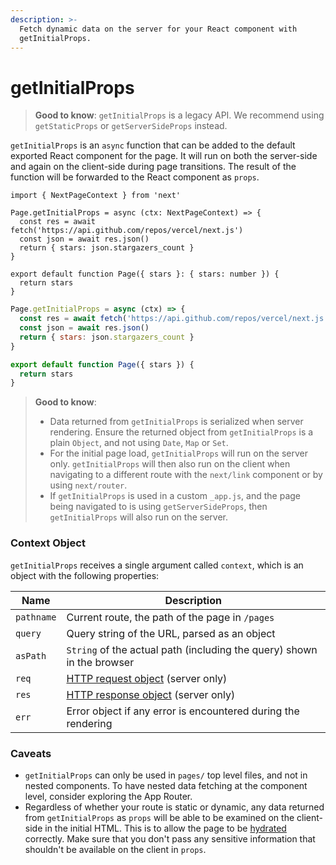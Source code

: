 ```yaml
---
description: >-
  Fetch dynamic data on the server for your React component with
  getInitialProps.
---
```


# getInitialProps



> **Good to know**: `getInitialProps` is a legacy API. We recommend using `getStaticProps` or `getServerSideProps` instead.

`getInitialProps` is an `async` function that can be added to the default exported React component for the page. It will run on both the server-side and again on the client-side during page transitions. The result of the function will be forwarded to the React component as `props`.

```tsx
import { NextPageContext } from 'next'

Page.getInitialProps = async (ctx: NextPageContext) => {
  const res = await fetch('https://api.github.com/repos/vercel/next.js')
  const json = await res.json()
  return { stars: json.stargazers_count }
}

export default function Page({ stars }: { stars: number }) {
  return stars
}
```

```jsx
Page.getInitialProps = async (ctx) => {
  const res = await fetch('https://api.github.com/repos/vercel/next.js')
  const json = await res.json()
  return { stars: json.stargazers_count }
}

export default function Page({ stars }) {
  return stars
}
```

> **Good to know**:
>
> * Data returned from `getInitialProps` is serialized when server rendering. Ensure the returned object from `getInitialProps` is a plain `Object`, and not using `Date`, `Map` or `Set`.
> * For the initial page load, `getInitialProps` will run on the server only. `getInitialProps` will then also run on the client when navigating to a different route with the `next/link` component or by using `next/router`.
> * If `getInitialProps` is used in a custom `_app.js`, and the page being navigated to is using `getServerSideProps`, then `getInitialProps` will also run on the server.

### Context Object

`getInitialProps` receives a single argument called `context`, which is an object with the following properties:

| Name       | Description                                                                                           |
| ---------- | ----------------------------------------------------------------------------------------------------- |
| `pathname` | Current route, the path of the page in `/pages`                                                       |
| `query`    | Query string of the URL, parsed as an object                                                          |
| `asPath`   | `String` of the actual path (including the query) shown in the browser                                |
| `req`      | [HTTP request object](https://nodejs.org/api/http.html#http_class_http_incomingmessage) (server only) |
| `res`      | [HTTP response object](https://nodejs.org/api/http.html#http_class_http_serverresponse) (server only) |
| `err`      | Error object if any error is encountered during the rendering                                         |

### Caveats

* `getInitialProps` can only be used in `pages/` top level files, and not in nested components. To have nested data fetching at the component level, consider exploring the App Router.
* Regardless of whether your route is static or dynamic, any data returned from `getInitialProps` as `props` will be able to be examined on the client-side in the initial HTML. This is to allow the page to be [hydrated](https://react.dev/reference/react-dom/hydrate) correctly. Make sure that you don't pass any sensitive information that shouldn't be available on the client in `props`.
